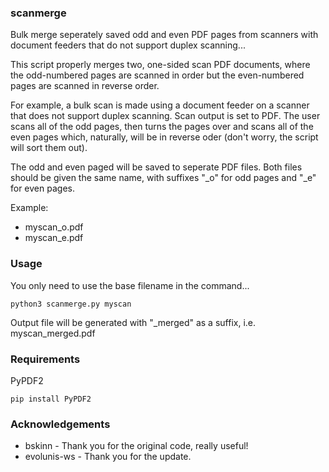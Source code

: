 ### scanmerge
Bulk merge seperately saved odd and even PDF pages from scanners with document feeders that do not support duplex scanning...

This script properly merges two, one-sided scan PDF documents, where the odd-numbered pages are scanned in order but the even-numbered pages are scanned in reverse order.

For example, a bulk scan is made using a document feeder on a scanner that does not support duplex scanning. Scan output is set to PDF. The user scans all of the odd pages, then turns the pages over and scans all of the even pages which, naturally, will be in reverse oder (don't worry, the script will sort them out).

The odd and even paged will be saved to seperate PDF files. Both files should be given the same name, with suffixes "_o" for odd pages and "_e" for even pages. 

Example:
  * myscan_o.pdf
  * myscan_e.pdf 

### Usage
You only need to use the base filename in the command...

    python3 scanmerge.py myscan

Output file will be generated with "_merged" as a suffix, i.e. myscan_merged.pdf

### Requirements 
PyPDF2

    pip install PyPDF2

### Acknowledgements

* bskinn - Thank you for the original code, really useful!
* evolunis-ws - Thank you for the update.
